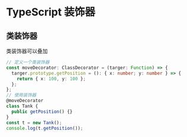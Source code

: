 # TypeScript 装饰器

## 类装饰器

类装饰器可以叠加

```typescript
// 定义一个类装饰器
const moveDecorator: ClassDecorator = (targer: Function) => {
  targer.prototype.getPosition = (): { x: number; y: number } => {
    return { x: 100, y: 100 };
  };
};
// 使用装饰器
@moveDecorator
class Tank {
  public getPosition() {}
}
const t = new Tank();
console.log(t.getPosition());
```
